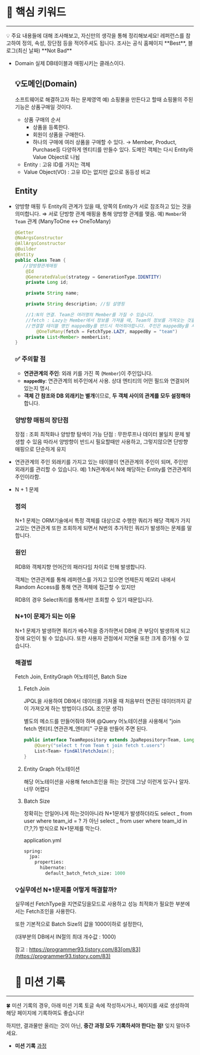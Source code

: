 # 🎯 핵심 키워드

---

<aside>
💡 주요 내용들에 대해 조사해보고, 자신만의 생각을 통해 정리해보세요!
레퍼런스를 참고하여 정의, 속성, 장단점 등을 적어주셔도 됩니다.
조사는 공식 홈페이지 **Best**, 블로그(최신 날짜) **Not Bad**

</aside>

- Domain
  실제 DB테이블과 매핑시키는 클래스이다.
  ## 💡도메인(Domain)
  소프트웨어로 해결하고자 하는 문제영역
  예) 쇼핑몰을 만든다고 할때
  쇼핑몰의 주된 기능은 상품구매일 것이다.
  - 상품 구매의 순서
    - 상품을 등록한다.
    - 회원이 상품을 구매한다.
    - 하나의 구매에 여러 상품을 구매할 수 있다.
  → Member, Product, Purchase등 다양하게 엔티티를 만들수 있다.
  도메인 객체는 다시 Entity와 Value Object로 나뉨
  - Entity : 고유 ID를 가지는 객체
  - Value Object(VO) : 고유 ID는 없지만 값으로 동등성 비교
  ## Entity
- 양방향 매핑
  두 Entity의 관계가 있을 때, 양쪽의 Entity가 서로 참조하고 있는 것을 의미합니다. ⇒ 서로 단방향 관계 매핑을 통해 양방향 관계를 맺음.
  예) `Member`와 `Team` 관계 (ManyToOne ↔ OneToMany)
  ```java
  @Getter
  @NoArgsConstructor
  @AllArgsConstructor
  @Builder
  @Entity
  public class Team {
     //양방향관계매핑
      @Id
      @GeneratedValue(strategy = GenerationType.IDENTITY)
      private Long id;

      private String name;

      private String description; //팀 설명핑

      //1:N의 연결. Team은 여러명의 Member를 가질 수 있습니다.
      //fetch : Lazy는 Member에서 정보를 가져올 때, Team의 정보를 가져오는 것을 지연로딩 시킵니다. => 실제로 Team의 객체를 이용할 때만 Team Entity 조회
      //연결할 테이블 명인 mappedBy를 반드시 적어줘야합니다. 주인은 mappedBy를 사용할 수 없습니다. => mappedBy가 없는게 주인
          @OneToMany(fetch = FetchType.LAZY, mappedBy = "team")
      private List<Member> memberList;
  }
  ```
  ### ✅ 주의할 점
  - **연관관계의 주인**: 외래 키를 가진 쪽 (`Member`)이 주인입니다.
  - **`mappedBy`**: 연관관계의 비주인에서 사용. 상대 엔티티의 어떤 필드와 연결되어 있는지 명시.
  - **객체 간 참조와 DB 외래키는 별개**이므로, **두 객체 사이의 관계를 모두 설정해야** 합니다.
  ### 양방향 매핑의 장단점
  장점 : 조회 최적화나 양방향 탐색이 가능
  단점 : 무한루프나 데이터 불일치 문제 발생할 수 있음
  따라서 양방향이 반드시 필요할때만 사용하고, 그렇지않으면 단방향 매핑으로 단순하게 유지
- 연관관계의 주인
  외래키를 가지고 있는 테이블이 연관관계의 주인이 되며, 주인만 외래키를 관리할 수 있습니다.
  예) 1:N관계에서 N에 해당하는 Entity를 연관관계의 주인이라함.
- N + 1 문제

  ### 정의

  N+1 문제는 ORM기술에서 특정 객체를 대상으로 수행한 쿼리가 해당 객체가 가지고있는 연관관계 또한 조회하게 되면서 N번의 추가적인 쿼리가 발생하는 문제를 말합니다.

  ### 원인

  RDB와 객체지향 언어간의 패러다임 차이로 인해 발생합니다.

  객체는 연관관계를 통해 레퍼렌스를 가지고 있으면 언제든지 메모리 내에서 Random Access를 통해 연관 객체에 접근할 수 있지만

  RDB의 경우 Select쿼리를 통해서만 조회할 수 있기 때문입니다.

  ### N+1이 문제가 되는 이유

  N+1 문제가 발생하면 쿼리가 배수적을 증가하면서 DB에 큰 부담이 발생하게 되고 장애 요인이 될 수 있습니다. 또한 사용자 관점에서 지연율 또한 크게 증가될 수 있습니다.

  ### 해결법

  Fetch Join, EntityGraph 어노테이션, Batch Size

  1. Fetch Join

     JPQL을 사용하여 DB에서 데이터를 가져올 때 처음부터 연관된 데이터까지 같이 가져오게 하는 방법이다.(SQL 조인문 생각)

     별도의 메소드를 만들어줘야 하며 @Query 어노테이션을 사용해서 "join fetch 엔티티.연관관계\_엔티티" 구문을 만들어 주면 된다.

     ```java
     public interface TeamRepository extends JpaRepository<Team, Long> {
         @Query("select t from Team t join fetch t.users")
         List<Team> findAllFetchJoin();
     }
     ```

  2. Entity Graph 어노테이션

     해당 어노테이션을 사용해 fetch조인을 하는 것인데 그냥 이런게 있구나 알자. 너무 어렵다

  3. Batch Size

     정확히는 안일어나게 하는것이아니라 N+1문제가 발생하더라도 select _ from user where team_id = ? 가 아닌 select _ from user where team_id in (?,?,?) 방식으로 N+1문제를 막는다.

     application.yml

     ```sql
     spring:
       jpa:
         properties:
           hibernate:
             default_batch_fetch_size: 1000
     ```

  ### 💡실무에선 N+1문제를 어떻게 해결할까?

  실무에선 FetchType을 지연로딩을모드로 사용하고 성능 최적화가 필요한 부분에서는 Fetch조인을 사용한다.

  또한 기본적으로 Batch Size의 값을 1000이하로 설정한다,

  (대부분의 DB에서 IN절의 최대 개수값 : 1000)

  참고 : https://programmer93.tistory.com/83[om/83](https://programmer93.tistory.com/83)

  # 💪 미션 기록

---

<aside>
🍀 미션 기록의 경우, 아래 미션 기록 토글 속에 작성하시거나, 페이지를 새로 생성하여 해당 페이지에 기록하여도 좋습니다!

하지만, 결과물만 올리는 것이 아닌, **중간 과정 모두 기록하셔야 한다는 점!** 잊지 말아주세요.

</aside>

- **미션 기록**
  [과정](https://www.notion.so/1e5b57f4596b80f0a261d24a249ae91b?pvs=21)
